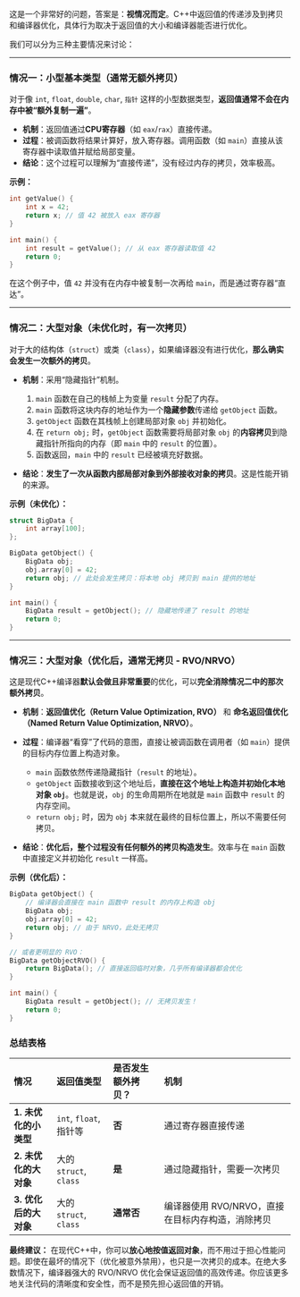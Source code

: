 这是一个非常好的问题，答案是：**视情况而定**。C++中返回值的传递涉及到拷贝和编译器优化，具体行为取决于返回值的大小和编译器能否进行优化。

我们可以分为三种主要情况来讨论：

---

### 情况一：小型基本类型（通常无额外拷贝）

对于像 `int`, `float`, `double`, `char`, `指针` 这样的小型数据类型，**返回值通常不会在内存中被“额外复制一遍”**。

*   **机制**：返回值通过**CPU寄存器**（如 `eax`/`rax`）直接传递。
*   **过程**：被调函数将结果计算好，放入寄存器。调用函数（如 `main`）直接从该寄存器中读取值并赋给局部变量。
*   **结论**：这个过程可以理解为“直接传递”，没有经过内存的拷贝，效率极高。

**示例：**
```cpp
int getValue() {
    int x = 42;
    return x; // 值 42 被放入 eax 寄存器
}

int main() {
    int result = getValue(); // 从 eax 寄存器读取值 42
    return 0;
}
```
在这个例子中，值 `42` 并没有在内存中被复制一次再给 `main`，而是通过寄存器“直达”。

---

### 情况二：大型对象（未优化时，有一次拷贝）

对于大的结构体（`struct`）或类（`class`），如果编译器没有进行优化，**那么确实会发生一次额外的拷贝**。

*   **机制**：采用“隐藏指针”机制。
    1.  `main` 函数在自己的栈帧上为变量 `result` 分配了内存。
    2.  `main` 函数将这块内存的地址作为一个**隐藏参数**传递给 `getObject` 函数。
    3.  `getObject` 函数在其栈帧上创建局部对象 `obj` 并初始化。
    4.  在 `return obj;` 时，`getObject` 函数需要将局部对象 `obj` 的**内容拷贝**到隐藏指针所指向的内存（即 `main` 中的 `result` 的位置）。
    5.  函数返回，`main` 中的 `result` 已经被填充好数据。

*   **结论**：**发生了一次从函数内部局部对象到外部接收对象的拷贝**。这是性能开销的来源。

**示例（未优化）：**
```cpp
struct BigData {
    int array[100];
};

BigData getObject() {
    BigData obj;
    obj.array[0] = 42;
    return obj; // 此处会发生拷贝：将本地 obj 拷贝到 main 提供的地址
}

int main() {
    BigData result = getObject(); // 隐藏地传递了 result 的地址
    return 0;
}
```

---

### 情况三：大型对象（优化后，通常无拷贝 - RVO/NRVO）

这是现代C++编译器**默认会做且非常重要**的优化，可以**完全消除情况二中的那次额外拷贝**。

*   **机制**：**返回值优化（Return Value Optimization, RVO）** 和 **命名返回值优化（Named Return Value Optimization, NRVO）**。
*   **过程**：编译器“看穿”了代码的意图，直接让被调函数在调用者（如 `main`）提供的目标内存位置上构造对象。
    *   `main` 函数依然传递隐藏指针（`result` 的地址）。
    *   `getObject` 函数接收到这个地址后，**直接在这个地址上构造并初始化本地对象 `obj`**。也就是说，`obj` 的生命周期所在地就是 `main` 函数中 `result` 的内存空间。
    *   `return obj;` 时，因为 `obj` 本来就在最终的目标位置上，所以不需要任何拷贝。

*   **结论**：**优化后，整个过程没有任何额外的拷贝构造发生**。效率与在 `main` 函数中直接定义并初始化 `result` 一样高。

**示例（优化后）：**
```cpp
BigData getObject() {
    // 编译器会直接在 main 函数中 result 的内存上构造 obj
    BigData obj;
    obj.array[0] = 42;
    return obj; // 由于 NRVO，此处无拷贝
}

// 或者更明显的 RVO：
BigData getObjectRVO() {
    return BigData(); // 直接返回临时对象，几乎所有编译器都会优化
}

int main() {
    BigData result = getObject(); // 无拷贝发生！
    return 0;
}
```

### 总结表格

| 情况                  | 返回值类型             | 是否发生额外拷贝？ | 机制                                              |
| :-------------------- | :--------------------- | :----------------- | :------------------------------------------------ |
| **1. 未优化的小类型** | `int`, `float`, 指针等 | **否**             | 通过寄存器直接传递                                |
| **2. 未优化的大对象** | 大的 `struct`, `class` | **是**             | 通过隐藏指针，需要一次拷贝                        |
| **3. 优化后的大对象** | 大的 `struct`, `class` | **通常否**         | 编译器使用 RVO/NRVO，直接在目标内存构造，消除拷贝 |

**最终建议：**
在现代C++中，你可以**放心地按值返回对象**，而不用过于担心性能问题。即使在最坏的情况下（优化被意外禁用），也只是一次拷贝的成本。在绝大多数情况下，编译器强大的 RVO/NRVO 优化会保证返回值的高效传递。你应该更多地关注代码的清晰度和安全性，而不是预先担心返回值的开销。